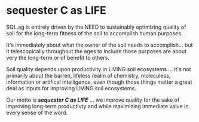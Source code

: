 # sequester C as LIFE

SQL.ag is entirely driven by the NEED to sustainably optimizing quality of soil for the long-term fitness of the soil to accomplish human purposes. 

It's immediately about what the owner of the soil needs to accomplish... but it telescopically throughout the ages to  include those purposes are about very the long-term or of benefit to others. 

Soil quality depends upon productivity in LIVING soil ecosystems ... it's not primarily about the barren, lifeless realm of chemistry, moleculess, information or artifical intelligence, even though those things matter a great deal as inputs for improving LIVING soil ecosystems.

Our motto is ***sequester C as LIFE***  ... we improve quality for the sake of improving long-term productivty and while maximizing immediate value in every sense of the word.

